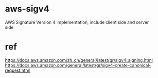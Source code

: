 # aws-sigv4

AWS Signature Version 4 implementation, include client side and server side

# ref

https://docs.aws.amazon.com/zh_cn/general/latest/gr/sigv4_signing.html
https://docs.aws.amazon.com/general/latest/gr/sigv4-create-canonical-request.html


